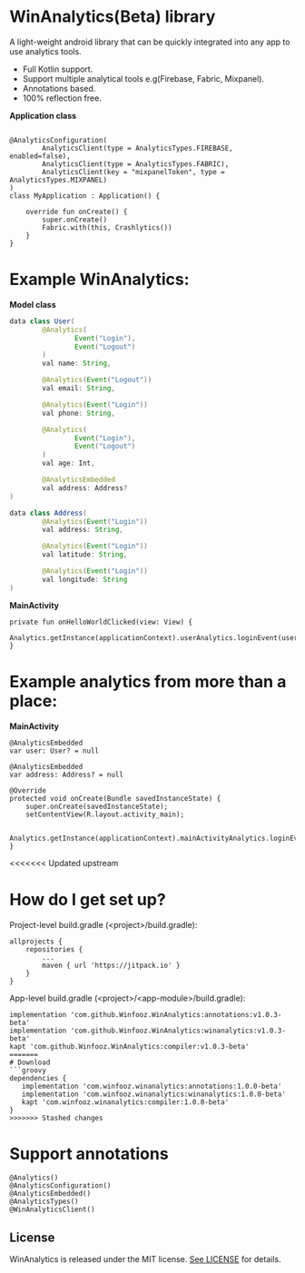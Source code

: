 # WinAnalytics(Beta) library
A light-weight android library that can be quickly integrated into any app to use analytics tools.
- Full Kotlin support.
- Support multiple analytical tools e.g(Firebase, Fabric, Mixpanel).
- Annotations based.
- 100% reflection free.

**Application class**
```

@AnalyticsConfiguration(
        AnalyticsClient(type = AnalyticsTypes.FIREBASE, enabled=false),
        AnalyticsClient(type = AnalyticsTypes.FABRIC),
        AnalyticsClient(key = "mixpanelToken", type = AnalyticsTypes.MIXPANEL)
)
class MyApplication : Application() {

    override fun onCreate() {
        super.onCreate()
        Fabric.with(this, Crashlytics())
    }
}
```

# Example WinAnalytics:

**Model class**
```Java
data class User(
        @Analytics(
                Event("Login"),
                Event("Logout")
        )
        val name: String,

        @Analytics(Event("Logout"))
        val email: String,

        @Analytics(Event("Login"))
        val phone: String,

        @Analytics(
                Event("Login"),
                Event("Logout")
        )
        val age: Int,

        @AnalyticsEmbedded
        val address: Address?
)

data class Address(
        @Analytics(Event("Login"))
        val address: String,

        @Analytics(Event("Login"))
        val latitude: String,

        @Analytics(Event("Login"))
        val longitude: String
)
```

**MainActivity**
```
private fun onHelloWorldClicked(view: View) {
    Analytics.getInstance(applicationContext).userAnalytics.loginEvent(user)
}
```

# Example analytics from more than a place:

**MainActivity**
```
@AnalyticsEmbedded
var user: User? = null

@AnalyticsEmbedded
var address: Address? = null

@Override
protected void onCreate(Bundle savedInstanceState) {
    super.onCreate(savedInstanceState);
    setContentView(R.layout.activity_main);

    Analytics.getInstance(applicationContext).mainActivityAnalytics.loginEvent(this)
}
```

<<<<<<< Updated upstream
# How do I get set up?

Project-level build.gradle \(\<project>/build.gradle):
```
allprojects {
    repositories {
        ...
        maven { url 'https://jitpack.io' }
    }
}
```

App-level build.gradle \(\<project>/\<app-module>/build.gradle):

```
implementation 'com.github.Winfooz.WinAnalytics:annotations:v1.0.3-beta'
implementation 'com.github.Winfooz.WinAnalytics:winanalytics:v1.0.3-beta'
kapt 'com.github.Winfooz.WinAnalytics:compiler:v1.0.3-beta'
=======
# Download
```groovy
dependencies {
   implementation 'com.winfooz.winanalytics:annotations:1.0.0-beta'
   implementation 'com.winfooz.winanalytics:winanalytics:1.0.0-beta'
   kapt 'com.winfooz.winanalytics:compiler:1.0.0-beta'
}
>>>>>>> Stashed changes
```

# Support annotations
```
@Analytics()
@AnalyticsConfiguration()
@AnalyticsEmbedded()
@AnalyticsTypes()
@WinAnalyticsClient()
```
## License

WinAnalytics is released under the MIT license. [See LICENSE](https://github.com/Winfooz/WinAnalytics/blob/master/LICENSE) for details.
